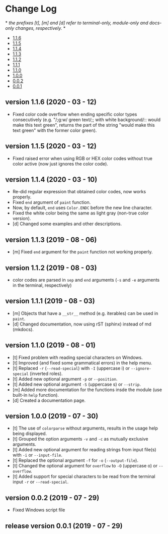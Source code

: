 # Change Log
\* *the prefixes [t], [m] and [d] refer to terminal-only, module-only and docs-only changes, respectively.* *

<a name="list"></a>
- [1.1.6](https://github.com/tubi-carrillo/colorparse/blob/master/change-log.md#version-116---2020---03---12)
- [1.1.5](https://github.com/tubi-carrillo/colorparse/blob/develop/change-log.md#version-1.1.5)
- [1.1.4](https://github.com/tubi-carrillo/colorparse/blob/master/change-log.md#version-114---2020---03---10)
- [1.1.3](https://github.com/tubi-carrillo/colorparse/blob/master/change-log.md#version-113---2019---08---06)
- [1.1.2](https://github.com/tubi-carrillo/colorparse/blob/master/change-log.md#version-112---2019---08---03)
- [1.1.1](https://github.com/tubi-carrillo/colorparse/blob/master/change-log.md#version-111---2019---08---03)
- [1.1.0](https://github.com/tubi-carrillo/colorparse/blob/master/change-log.md#version-110---2019---08---01)
- [1.0.0](https://github.com/tubi-carrillo/colorparse/blob/master/change-log.md#version-100---2019---07---30)
- [0.0.2](https://github.com/tubi-carrillo/colorparse/blob/master/change-log.md#version-002---2019---07---29)
- [0.0.1](https://github.com/tubi-carrillo/colorparse/blob/master/change-log.md#release-version-001---2019---07---29)

<a name="latest"></a>
## version 1.1.6   (2020 - 03 - 12)
- Fixed color code overflow when ending specific color types consecutively (e.g. "/;g:w/ green text/;; with white background/:: would make this text green", returns the part of the string "would make this text green" with the former color green).

<a name="version-1.1.5"></a>
<a name="1.1.5"></a>
## version 1.1.5   (2020 - 03 - 12)
- Fixed raised error when using RGB or HEX color codes without true color active (now just ignores the color code).


## version 1.1.4   (2020 - 03 - 10)
- Re-did regular expression that obtained color codes, now works properly.
- Fixed ``end`` argument of ``paint`` function.
- Now, by default, ``end`` uses ``Color.ENDC`` before the new line character.
- Fixed the white color being the same as light gray (non-true color version).
- [d] Changed some examples and other descriptions.


## version 1.1.3   (2019 - 08 - 06)
- [m] Fixed ``end`` argument for the ``paint`` function not working properly.


## version 1.1.2   (2019 - 08 - 03)
+ color codes are parsed in ``sep`` and ``end`` arguments (``-s`` and ``-e`` arguments in the terminal, respectively)


## version 1.1.1   (2019 - 08 - 03)
+ [m] Objects that have a ``__str__`` method (e.g. iterables) can be used in ``paint``.
+ [d] Changed documentation, now using rST (sphinx) instead of md (mkdocs).


## version 1.1.0   (2019 - 08 - 01)
+ [t] Fixed problem with reading special characters on Windows.
+ [t] Improved (and fixed some grammatical errors) in the help menu.
+ [t] Replaced ``-r`` (``--read-special``) with ``-I`` (uppercase i) or ``--ignore-special`` (inverted roles).
+ [t] Added new optional argument ``-p`` or ``--position``.
+ [t] Added new optional argument ``-S`` (uppercase s) or ``--strip``.
+ [m] Added more documentation for the functions insde the module (use built-in ``help`` function).
+ [d] Created a documentation page.


## version 1.0.0   (2019 - 07 - 30)
+ [t] The use of ``colorparse`` without arguments, results in the usage help being displayed.
+ [t] Grouped the option arguments ``-v`` and ``-c`` as mutually exclusive arguments.
+ [t] Added new optional argument for reading strings from input file(s) with ``-i`` or ``--input-file``.
+ [t] Replaced the optional argument ``-f`` for ``-o`` (``--output-file``).
+ [t] Changed the optional argument for ``overflow`` to ``-O`` (uppercase o) or ``--overflow``.
+ [t] Added support for special characters to be read from the terminal input ``-r`` or ``--read-special``.


## version 0.0.2   (2019 - 07 - 29)
+ Fixed Windows script file


## release version 0.0.1   (2019 - 07 - 29)
